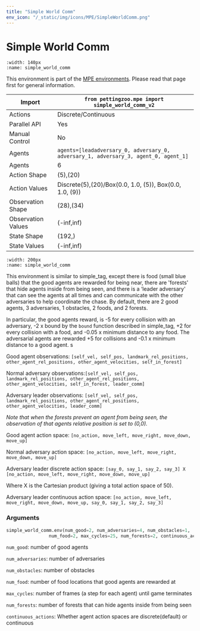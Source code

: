 ```yaml
---
title: "Simple World Comm"
env_icon: "/_static/img/icons/MPE/SimpleWorldComm.png"
---
```


# Simple World Comm

```{figure} mpe_simple_world_comm.gif 
:width: 140px
:name: simple_world_comm
```

This environment is part of the <a href='..'>MPE environments</a>. Please read that page first for general information.

| Import             | `from pettingzoo.mpe import simple_world_comm_v2`                                   |
|--------------------|-------------------------------------------------------------------------------------|
| Actions            | Discrete/Continuous                                                                 |
| Parallel API       | Yes                                                                                 |
| Manual Control     | No                                                                                  |
| Agents             | `agents=[leadadversary_0, adversary_0, adversary_1, adversary_3, agent_0, agent_1]` |
| Agents             | 6                                                                                   |
| Action Shape       | (5),(20)                                                                            |
| Action Values      | Discrete(5),(20)/Box(0.0, 1.0, (5)), Box(0.0, 1.0, (9))                             |
| Observation Shape  | (28),(34)                                                                           |
| Observation Values | (-inf,inf)                                                                          |
| State Shape        | (192,)                                                                              |
| State Values       | (-inf,inf)                                                                          |

```{figure} ../../_static/img/aec/mpe_simple_world_comm_aec.svg
:width: 200px
:name: simple_world_comm
```

This environment is similar to simple_tag, except there is food (small blue balls) that the good agents are rewarded for being near, there are 'forests' that hide agents inside from being seen, and there is a ‘leader adversary' that can see the agents at all times and can communicate with the other adversaries to help coordinate the chase. By default, there are 2 good agents, 3 adversaries, 1 obstacles, 2 foods, and 2 forests.

In particular, the good agents reward, is -5 for every collision with an adversary, -2 x bound by the `bound` function described in simple_tag, +2 for every collision with a food, and -0.05 x minimum distance to any food. The adversarial agents are rewarded +5 for collisions and -0.1 x minimum distance to a good agent. s

Good agent observations: `[self_vel, self_pos, landmark_rel_positions, other_agent_rel_positions, other_agent_velocities, self_in_forest]`

Normal adversary observations:`[self_vel, self_pos, landmark_rel_positions, other_agent_rel_positions, other_agent_velocities, self_in_forest, leader_comm]`

Adversary leader observations: `[self_vel, self_pos, landmark_rel_positions, other_agent_rel_positions, other_agent_velocities, leader_comm]`

*Note that when the forests prevent an agent from being seen, the observation of that agents relative position is set to (0,0).*

Good agent action space: `[no_action, move_left, move_right, move_down, move_up]`

Normal adversary action space: `[no_action, move_left, move_right, move_down, move_up]`

Adversary leader discrete action space: `[say_0, say_1, say_2, say_3] X [no_action, move_left, move_right, move_down, move_up]`

Where X is the Cartesian product (giving a total action space of 50).

Adversary leader continuous action space: `[no_action, move_left, move_right, move_down, move_up, say_0, say_1, say_2, say_3]`

### Arguments

``` python
simple_world_comm.env(num_good=2, num_adversaries=4, num_obstacles=1,
                num_food=2, max_cycles=25, num_forests=2, continuous_actions=False)
```



`num_good`:  number of good agents

`num_adversaries`:  number of adversaries

`num_obstacles`:  number of obstacles

`num_food`:  number of food locations that good agents are rewarded at

`max_cycles`:  number of frames (a step for each agent) until game terminates

`num_forests`: number of forests that can hide agents inside from being seen

`continuous_actions`: Whether agent action spaces are discrete(default) or continuous
